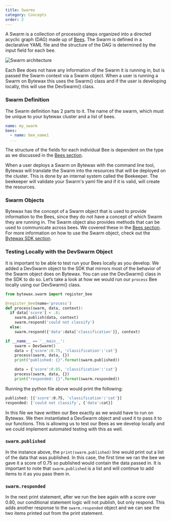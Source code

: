 ```yaml
---
title: Swarms
category: Concepts
order: 2
---
```


A Swarm is a collection of processing steps organized into a directed acyclic graph (DAG) made up of [Bees](../bees). The Swarm is defined in a declarative YAML file and the structure of the DAG is determined by the input field for each bee.

![Swarm architecture](/assets/img/docs/swarm_architecture.svg)

Each Bee does not have any information of the Swarm it is running in, but is passed the
Swarm context via a Swarm object. When a user is running a Swarm on Bytewax this uses the Swarm() class and if the user is developing locally, this will use the DevSwarm() class.

### Swarm Definition

The Swarm definition has 2 parts to it. The name of the swarm, which must be unique to your bytewax cluster and a list of bees.

```yaml
name: my_swarm
bees:
  - name: bee_name1
  ...
```

The structure of the fields for each individual Bee is dependent on the type as we discussed in the [Bees section](../bees).

When a user deploys a Swarm on Bytewax with the command line tool, Bytewax will translate the Swarm into the resources that will be deployed on the cluster. This is done by an internal system called the Beekeeper. The beekeeper will validate your Swarm's yaml file and if it is valid, will create the resources.

### Swarm Objects

Bytewax has the concept of a Swarm object that is used to provide information to the Bees, since they do not have a concept of which Swarm they are running in. The Swarm object also provides methods that can be used to communicate across bees. We covered these in the [Bees section](../bees). For more information on how to use the Swarm object, check out the [Bytewax SDK section](../sdk).

### Testing Locally with the DevSwarm Object

It is important to be able to test run your Bees locally as you develop. We added a DevSwarm object to the SDK that mirrors most of the behavior of the Swarm object does on Bytewax. You can use the DevSwarm() class in the SDK to do so. Let’s take a look at how we would run our `process` Bee locally using our DevSwarm() class.

```python
from bytewax.swarm import register_bee

@register_bee(name='process')
def process(swarm, data, context):
  if data['score'] < .8:
    swarm.publish(data, context)
    swarm.respond('could not classify')
  else:
    swarm.respond({'data':data['classification']}, context)

if __name__ == '__main__':
    swarm = DevSwarm()
    data = {'score':0.75, 'classification':'cat'}
    process(swarm, data, {})
    print("published: {}".format(swarm.published))

    data = {'score':0.85, 'classification':'cat'}
    process(swarm, data, {})
    print("responded: {}".format(swarm.responded))
```

Running the python file above would print the following:

```bash
published: [{'score':0.75, 'classification':'cat'}]
responded: ['could not classify', {'data':cat}]
```

In this file we have written our Bee exactly as we would have to run on Bytewax. We then instantiated a DevSwarm object and used it to pass it to our functions. This is allowing us to test our Bees as we develop locally and we could implement automated testing with this as well.

### `swarm.published`

In the instance above, the `print(swarm.published)` line would print out a list of the data that was published. In this case, the first time we ran the bee we gave it a score of 0.75 so published would contain the data passed in. It is important to note that `swarm.published` is a list and will continue to add items to it as you pass them in.

### `swarm.responded`

In the next print statement, after we run the bee again with a score over 0.80, our conditional statement logic will not publish, but only respond. This adds another response to the `swarm.responded` object and we can see the two items printed out from the print statement.
